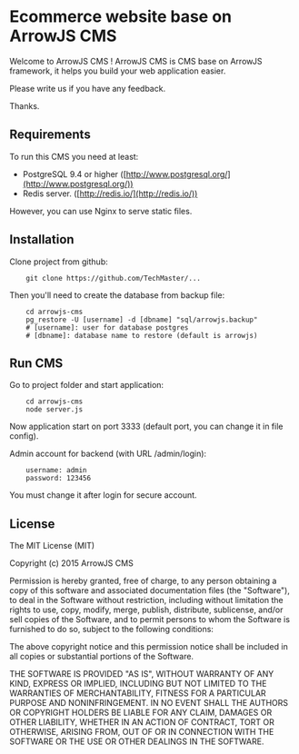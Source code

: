 Ecommerce website base on ArrowJS CMS
==================

Welcome to ArrowJS CMS ! 
ArrowJS CMS is CMS base on ArrowJS framework, it helps you build your web application easier.

Please write us if you have any feedback.

Thanks.

## Requirements

To run this CMS you need at least:

- PostgreSQL 9.4 or higher ([http://www.postgresql.org/](http://www.postgresql.org/))
- Redis server. ([http://redis.io/](http://redis.io/))

However, you can use Nginx to serve static files.

## Installation

Clone project from github:

```
    git clone https://github.com/TechMaster/...
```

Then you'll need to create the database from backup file:

```
    cd arrowjs-cms
    pg_restore -U [username] -d [dbname] "sql/arrowjs.backup"
    # [username]: user for database postgres
    # [dbname]: database name to restore (default is arrowjs)
```

## Run CMS

Go to project folder and start application:

```
    cd arrowjs-cms
    node server.js
```

Now application start on port 3333 (default port, you can change it in file config).

Admin account for backend (with URL /admin/login):

```
    username: admin
    password: 123456
```
You must change it after login for secure account.

## License

The MIT License (MIT)

Copyright (c) 2015 ArrowJS CMS

Permission is hereby granted, free of charge, to any person obtaining a copy
of this software and associated documentation files (the "Software"), to deal
in the Software without restriction, including without limitation the rights
to use, copy, modify, merge, publish, distribute, sublicense, and/or sell
copies of the Software, and to permit persons to whom the Software is
furnished to do so, subject to the following conditions:

The above copyright notice and this permission notice shall be included in
all copies or substantial portions of the Software.

THE SOFTWARE IS PROVIDED "AS IS", WITHOUT WARRANTY OF ANY KIND, EXPRESS OR
IMPLIED, INCLUDING BUT NOT LIMITED TO THE WARRANTIES OF MERCHANTABILITY,
FITNESS FOR A PARTICULAR PURPOSE AND NONINFRINGEMENT. IN NO EVENT SHALL THE
AUTHORS OR COPYRIGHT HOLDERS BE LIABLE FOR ANY CLAIM, DAMAGES OR OTHER
LIABILITY, WHETHER IN AN ACTION OF CONTRACT, TORT OR OTHERWISE, ARISING FROM,
OUT OF OR IN CONNECTION WITH THE SOFTWARE OR THE USE OR OTHER DEALINGS IN
THE SOFTWARE.
